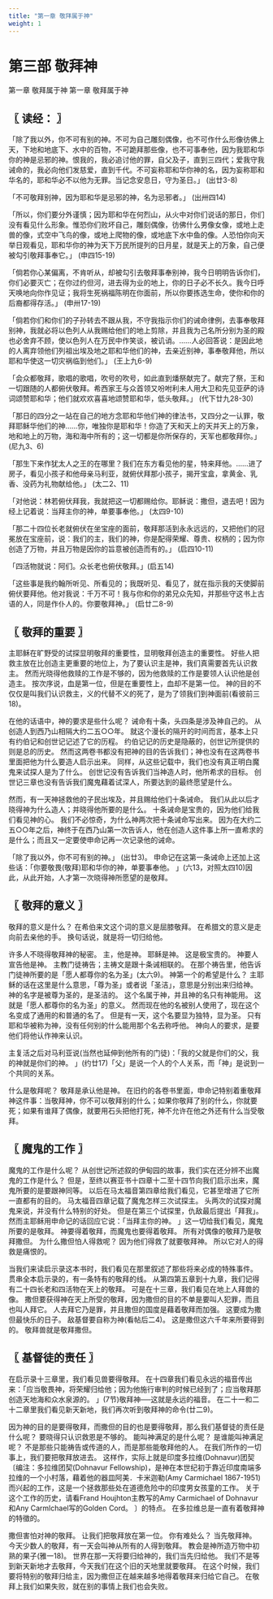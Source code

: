 ```yaml
---
title: "第一章 敬拜属于神"
weight: 1
---
```


# 第三部 敬拜神

第一章 敬拜属于神
第一章 敬拜属于神

## 〖 读经： 〗

「除了我以外，你不可有别的神。不可为自己雕刻偶像，也不可作什么形像彷佛上天，下地和地底下、水中的百物，不可跪拜那些像，也不可事奉他，因为我耶和华你的神是忌邪的神。恨我的，我必追讨他的罪，自父及子，直到三四代；爱我守我诫命的，我必向他们发慈爱，直到千代。不可妄称耶和华你神的名，因为妄称耶和华名的，耶和华必不以他为无罪。当记念安息日，守为圣日。」
(出廿3-8)

「不可敬拜别神，因为耶和华是忌邪的神，名为忌邪者。」
(出卅四14)

「所以，你们要分外谨慎；因为耶和华在何烈山，从火中对你们说话的那日，你们没有看见什么形象。惟恐你们败坏自己，雕刻偶像，彷佛什么男像女像，或地上走兽的像，式空中飞鸟的像，或地上爬物的像，或地底下水中鱼的像。人恐怕你向天举日观看见，耶和华你的神为天下万民所提列的日月星，就是天上的万象，自己便被勾引敬拜事奉它。」
(申四15-19)

「倘若你心某偏离，不肯听从，却被勾引去敬拜事奉别神，我今日明明告诉你们，你们必要灭亡；在你过约但河，进去得为业的地上，你的日子必不长久。我今日呼天唤地向你作见证；我将生死祸福陈明在你面前，所以你要拣选生命，使你和你的后裔都得存活。」
(申卅17-19)

「倘若你们和你们的子孙转去不跟从我，不守我指示你们的诫命律例，去事奉敬拜别神，我就必将以色列人从我赐给他们的地上剪除，并且我为己名所分别为圣的殿也必舍弃不顾，使以色列人在万民中作笑谈，被讥诮。……人必回答说：是因此地的人离弃领他们列祖出埃及地之耶和华他们的神，去亲近别神，事奉敬拜他，所以耶和华使这一切灾祸临到他们。」
(王上九6-9)

「会众都敬拜，歌唱的歌唱，吹号的吹号，如此直到燔祭献完了。献完了祭，王和一切跟随的人都俯伏敬拜。希西家王与众首领又吩咐利未人用大卫和先见亚萨的诗词颂赞耶和华；他们就欢欢喜喜地颂赞耶和华，低头敬拜。」
(代下廿九28-30)

「那日的四分之一站在自己的地方念耶和华他们神的律法书，又四分之一认罪，敬拜耶稣华他们的神……你，唯独你是耶和华！你造了天和天上的天并天上的万象，地和地上的万物，海和海中所有的；这一切都是你所保存的，天军也都敬拜你。」
(尼九3、6)

「那生下来作犹太人之王的在哪里？我们在东方看见他的星，特来拜他。……进了房子，看见小孩子和他母亲马利亚，就俯伏拜那小孩子，揭开宝盒，拿黄金、乳香、没药为礼物献给他。」
(太二2、11)

「对他说：林若俯伏拜我，我就把这一切都赐给你。耶稣说：撒但，退去吧！因为经上记着说：当拜主你的神，单要事奉他。」
(太四9-10)

「那二十四位长老就俯伏在坐宝座的面前，敬拜那活到永永远远的，又把他们的冠冕放在宝座前，说：我们的主，我们的神，你是配得荣耀、尊贵、权柄的；因为你创造了万物，并且万物是因你的旨意被创造而有的。」
(启四10-11)

「四活物就说：阿们。众长老也俯伏敬拜。」(启五14)

「这些事是我约翰所听见、所看见的；我既听见、看见了，就在指示我的天使脚前俯伏要拜他。他对我说：千万不可！我与你和你的弟兄众先知，并那些守这书上古语的人，同是作仆人的。你要敬拜神。」
(启廿二8-9)

## 〖 敬拜的重要 〗

主耶稣在旷野受的试探显明敬拜的重要性，显明敬拜创造主的重要性。
好些人把救主放在比创造主更重要的地位上，为了要认识主是神，我们真需要首先认识救主。
然而光晓得他救赎的工作是不够的，因为他救赎的工作是要领人认识他是创造主。
按次序说，血是第一位，但是在重要性上，血却不是第一位。
神的目的不仅仅是叫我们认识救主，义的代替不义的死了，是为了领我们到神面前(看彼前三18)。

在他的话语中，神的要求是些什么呢？
诫命有十条，头四条是涉及神自己的。
从创造人到西乃山相隔大约二五○○年。
就这个漫长的隔开的时间而言，基本上只有约伯记和创世记记述了它的历程。
约伯记记的历史是隐蔽的，创世记所提供的则是总的历史。
然而这两卷书都没有把神的目的告诉我们；神也没有在这两卷书里面把他为什么要造人启示出来。
同样，从这些记载中，我们也没有真正明白魔鬼来试探人是为了什么。
创世记没有告诉我们当神造人时，他所希求的目标。
创世记三章也没有告诉我们魔鬼藉着试深人，所要达到的最终愿望是什么。

然而，有一天神拯救他的子民出埃及，并且赐给他们十条诫命。
我们从此以后才晓得神为什么造人；并晓得他所要的是什么。
十条诫命是宝贵的，因为他们给我们看见神的心。
我们不必惊奇，为什么神两次把十条诫命写出来。
因为在大约二五○○年之后，神终于在西乃山第一次告诉人，他在创造人这件事上所一直希求的是什么；而且又一定要使申命记再一次记录他的诫命。

「除了我以外，你不可有别的神。」
(出廿3)。
申命记在这第一条诫命上还加上这些话：「你要敬畏(敬拜)耶和华你的神，单要事奉他。
」(六13，对照太四10)因此，从此开始，人才第一次晓得神所愿望的是敬拜。

## 〖 敬拜的意义 〗

敬拜的意义是什么？
在希伯来文这个词的意义是屈膝敬拜。
在希腊文的意义是走向前去亲他的手。
换句话说，就是将一切归给他。

许多人不晓得敬拜神的秘密。
主，他是神。
耶稣是神。
这是极宝贵的。
神要人宣告他是神。
主教门徒祷告；主祷文是跟十条诫相联的。
在那个祷告里，他告诉门徒神所要的是「愿人都尊你的名为圣」(太六9)。
神第一个的希望是什么？
主耶稣的话在这里是什么意思，「尊为圣」或者说「圣洁」，意思是分别出来归给神。
神的名字是被尊为圣的，是圣洁的。
这个名属于神，并且神的名只有神能用。
这就是「愿人都尊你的名为圣」的意义。
然而现在他的名被别人使用了，现在这个名变成了通用的和普通的名了。
但是有一天，这个名要显为独特，显为圣。
只有耶和华被称为神，没有任何别的什么能用那个名去称呼他。
神向人的要求，是要他们将他认作神来认识。

主复活之后对马利亚说(当然也延伸到他所有的门徒)：「我的父就是你们的父，我的神就是你们的神。
」(约廿17)「父」是说一个人的个人关系，而「神」是说到一个共同的关系。

什么是敬拜呢？
敬拜是承认他是神。
在旧约的各卷书里面，申命记特别着重敬拜神这件事：当敬拜神，你不可以敬拜别的什么；如果你敬拜了别的什么，你就要死；如果有谁拜了偶像，就要用石头把他打死，神不允许在他之外还有什么当受敬拜。

## 〖 魔鬼的工作 〗

魔鬼的工作是什么呢？
从创世记所述叙的伊甸园的故事，我们实在还分辨不出魔鬼的工作是什么？
但是，至终以赛亚书十四章十二至十四节向我们启示出来，魔鬼所要的是要跟神同等。
以后在马太福音第四章给我们看见，它甚至增进了它所一直都有的目的。
马太福音四章记载了魔鬼怎样三次试探主。
头两次的试探对魔鬼来说，并没有什么特别的好处。
但是在第三个试探里，仇敌最后提出「拜我」。
然而主耶稣用申命记的话回应它说：「当拜主你的神。
」这一切给我们看见，魔鬼所要的是敬拜。
神要得着敬拜，而魔鬼也要得着敬拜。
所有对偶像的敬拜乃是敬拜撒但。
为什么撒但怕人得救呢？
因为他们得救了就要敬拜神。
所以它对人的得救是痛恨的。

当我们来读启示录这本书时，我们看见在那里叙述了那些将来必成的特殊事件。
贯串全本启示录的，有一条特有的敬拜的线。
从第四第五章到十九章，我们记得有二十四长老和四活物在天上的敬拜。
可是在十三章，我们看见在地上人拜兽的像。
撒但要获得神在天上所受的敬拜，因为撒但的目的不单是要叫人犯罪，而且也叫人拜它。
人去拜它乃是罪，并且撒但的国度是藉着敬拜而加强。
这要成为撒但最快乐的日子。
敌基督要自称为神(看帖后二4)。
这是撒但这六千年来所要得到的。
敬拜兽就是敬拜撒但。

## 〖 基督徒的责任 〗

在启示录十三章里，我们看见兽要得敬拜。
在十四章我们看见永远的福音传出来：「应当敬畏神，将荣耀归给他；因为他施行审判的时候已经到了；应当敬拜那创造天地海和众水泉源的。
」(7节)敬拜神──这就是永远的福音。
在二十一和二十二章里我们看见新天新地，我们再次听到敬拜神的命令(廿二9)。

因为神的目的是要得敬拜，而撒但的目的也是要得敬拜，那么我们基督徒的责任是什么呢？
要晓得只认识救恩是不够的。
能叫神满足的是什么呢？
是谁能叫神满足呢？
不是那些只能祷告或传道的人，而是那些能敬拜他的人。
在我们所作的一切事上，我们要把敬拜放进去。
这样作，实际上就是印度多拉维(Dohnavur)团契〔编注：多拉维团契(Dohnavur Fellowship)，是神在本世纪初于靠近印度南端多拉维的一个小村落，藉着他的器皿阿美．卡米迦勒(Amy Carmichael 1867-1951)而兴起的工作，这是一个拯救那些处在道德危险中的印度男女孩童的工作。
关于这个工作的历史，请看Frand Houjhton主教写的Amy Carmichael of Dohnavur和Any Carmlchael写的Golden Cord。
〕的特点。
在多拉维总是一直有着敬拜神的特徵的。

撒但害怕对神的敬拜。
让我们把敬拜放在第一位。
你有难处么？
当先敬拜神。
今天少数人的敬拜，有一天会叫神从所有的人得到敬拜。
教会是神所造万物中初熟的果子(雅一18)。
世界在那一天将要归给神的，我们当先归给他。
我们不是等到新天新地才去敬拜，今天我们在这个旧的天地里就要敬拜。
在这个时候，我们要将特别的敬拜归给主，因为撒但正在越来越多地得着敬拜来归给它自己。
在敬拜上我们如果失败，就在别的事情上我们也会失败。
